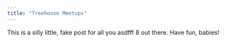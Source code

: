 ```yaml
---
title: "Treehouse Meetups"
---
```


This is a silly little, fake post for all you asdfff 8 out there.
Have fun, babies!
